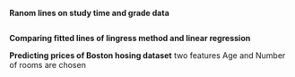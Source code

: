 <strong>Ranom lines on study time and grade data</strong>

 <img src=''>

 <strong>Comparing fitted lines of lingress method and linear regression </strong>


 <strong>Predicting prices of Boston hosing dataset</strong>
   two features Age and Number of rooms are chosen

   <img src='' >

